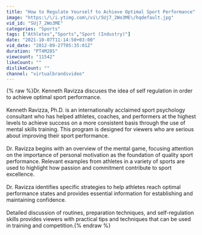 ```yaml
---
title: "How to Regulate Yourself to Achieve Optimal Sport Performance"
image: "https:\/\/i.ytimg.com\/vi\/SUj7_2Wo3ME\/hqdefault.jpg"
vid_id: "SUj7_2Wo3ME"
categories: "Sports"
tags: ["Athletes","Sports","Sport (Industry)"]
date: "2021-10-07T11:14:50+03:00"
vid_date: "2012-09-27T05:35:01Z"
duration: "PT4M28S"
viewcount: "11542"
likeCount: ""
dislikeCount: ""
channel: "virtualbrandsvideo"
---
```

{% raw %}Dr. Kenneth Ravizza discuses the idea of self regulation in order to achieve optimal sport performance.<br /><br />Kenneth Ravizza, Ph.D. is an internationally acclaimed sport psychology consultant who has helped athletes, coaches, and performers at the highest levels to achieve success on a more consistent basis through the use of mental skills training. This program is designed for viewers who are serious about improving their sport performance.<br /><br />Dr. Ravizza begins with an overview of the mental game, focusing attention on the importance of personal motivation as the foundation of quality sport performance. Relevant examples from athletes in a variety of sports are used to highlight how passion and commitment contribute to sport excellence.<br /><br />Dr. Ravizza identifies specific strategies to help athletes reach optimal performance states and provides essential information for establishing and maintaining confidence.<br /><br />Detailed discussion of routines, preparation techniques, and self-regulation skills provides viewers with practical tips and techniques that can be used in training and competition.{% endraw %}
